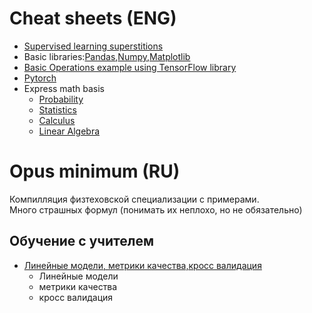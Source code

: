 # Cheat sheets (ENG)

* [Supervised learning superstitions](cheatsheets/Python-Scikit_Learn_Supervised_Learning.ipynb)
* Basic libraries:[Pandas](cheatsheets/Python-Pandas.ipynb),[Numpy](cheatsheets/Python-Numpy.ipynb),[Matplotlib](cheatsheets/Python-Matplotlib.ipynb)
* [Basic Operations example using TensorFlow library](cheatsheets/Python-Tensorflow.ipynb)
* [Pytorch](cheatsheets/Python-Pytorch.ipynb)
* Express math basis  
  * [Probability](cheatsheets/Math-Probability.pdf)
  * [Statistics](cheatsheets/Math-Statistics_mit_csvoss.pdf)
  * [Calculus](cheatsheets/Math-Calculus.pdf) 
  * [Linear Algebra](cheatsheets/Math-Linear_Algebra.pdf) 
 




# Opus minimum (RU)
Компилляция физтеховской специализации с примерами.<br>
Много страшных формул (понимать их неплохо, но не обязательно)
## Обучение с учителем
* [Линейные модели, метрики качества,кросс валидация](Линейные%20модели%2C%20метрики%20качества%2Cкросс%20валидация.ipynb)
  * Линейные модели 
   * метрики качества  
   * кросс валидация  
